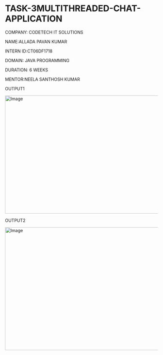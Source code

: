 # TASK-3MULTITHREADED-CHAT-APPLICATION

COMPANY: CODETECH IT SOLUTIONS

NAME:ALLADA PAVAN KUMAR

INTERN ID:CT06DF1718

DOMAIN: JAVA PROGRAMMING

DURATION: 6 WEEKS

MENTOR:NEELA SANTHOSH KUMAR

OUTPUT1

<img width="658" height="389" alt="Image" src="https://github.com/user-attachments/assets/d0ae0815-fb6b-4670-bfa9-acf1e43046c2" />

OUTPUT2

<img width="1209" height="405" alt="Image" src="https://github.com/user-attachments/assets/e0164475-2fdf-425e-afff-3a70e74761d2" />

